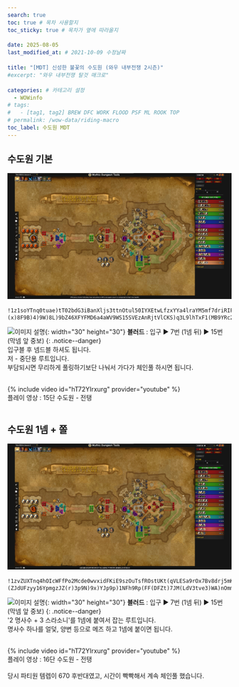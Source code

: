 ```yaml
---
search: true
toc: true # 목차 사용할지
toc_sticky: true # 목차가 옆에 따라올지

date: 2025-08-05
last_modified_at: # 2021-10-09 수정날짜

title: "[MDT] 신성한 불꽃의 수도원 (와우 내부전쟁 2시즌)"
#excerpt: "와우 내부전쟁 탈것 매크로"

categories: # 카테고리 설정
  - WOWinfo
# tags:
#   - [tag1, tag2] BREW DFC WORK FLOOD PSF ML ROOK TOP
# permalink: /wow-data/riding-macro
toc_label: 수도원 MDT
---
```


## 수도원 기본

![이미지 설명](/assets/img/wow/wowinfo/2025-08-05-wowinfo-mdt-psf/1.webp)

```  
!1z1soYTnq0tuae)tT02bdG3iBanXljs3ttnOtul50IYXEtwLfzxYYa4lraYM5mf7driRIF98P1mJKQQE1Jv9kY2qm3AgpDEA68D7ZUpzgicZ4VAT)S)oZ4HtNwxEN96251fZGGZmJ7Npzg)Hv6B(L3F3HtV4LMXpCyE3gG565j3BMM2SUn)JdbOD(pJB2z7DUaeWBhiYWBVB)6v7IBC)4S9d2ziF2f7Lp9ITTZ3VCXBBdqi553VVCVDD51N(O33anDw7LZl3BoMD5T7ZZa(JV3FxMfP)mWmdu4YFdhUeWvVzqga1mOmdA4IGVMW9mWhrkEh42TW)7sVv2aBWukas4P(4YyDE9QzCAQZ)tfQrp7beiikeitQOnoys0K0azrFzqu1jqk9jiG4TP0paEhIxvXmxi4koWvaMCz9AwvZegTDLRrsOAs)K4BtpKkEtQW1eh5pNI9dsfoStHkfukQQLPhWsobdxvkrHBKqdub9pDQ)s6WFzyPJeR1es7cIJCvueW51o2ti8MUzx30K9OjixqrHSTOtyP2QlwsYlfAh6QSso5sVOGp1onvrczd6ydJOX1LmtWsjsGycXNYOUjJd0A1AkXNiHLwY7uTqAsAPI4teNLQlvGOH(0JDLm)nJejfsarkWFmqEQnYGx2NA46O4mk0IDMs5bxCTehlknAAckI9nNAoxZb1tYzCkl3k6XCJsPu6qO7RthTlNNhp00x7uansLwinrKapiNZs4m8XUdTz1GBUOJGsRPiHMgLQrbBtIIppHKp1UWYtrAGjbNut(qA8Hu6cLCG0ORjtG4plQZH3i2OyRI23ahZ8iTCHn6g2WImgdv3W4eC59xanyD2XrqkocY6mp1o9yQYBI2cDFSyeIhignzP(CfnWbCCdnXHGe55GhT)popK3sIw3lWp(Jq)O)VF9p(7V8N)(x)8F9B)4)9W)8L)9bZ46XFYFMD6a4aWV9WS15SVEzAnRjtVlCKS)q3L9lhTxF1(MB9YRc23cmB8WUBfEmCy9ldhwhCig77cF7H6tQJcbCR66Zjrd3OODcLFbY1DmLw3BM(obV4mRXzTuW6vsgHYv9k)HoENzfNJveVBeWtjxiLcFV07gQQifNtDLUIHB0SUoLpagJXvcDeFxrQcoFJK3375Gqq77OsHkIplQYIcJBumnLPikTF95jJoY2C1aCw3oVum0)CgkFNHhzH8SwOpJf8J5))d
```  
![이미지 설명](https://wow.zamimg.com/images/wow/icons/large/spell_nature_bloodlust.jpg){: width="30" height="30"} 
**블러드** : 입구 ▶ 7번 (1넴 뒤) ▶ 15번 (막넴 앞 중보)
{: .notice--danger}  
입구블 후 넴드블 하셔도 됩니다.  
저 - 중단용 루트입니다.  
부담되시면 무리하게 풀링하기보단 나눠서 가다가 체인풀 하시면 됩니다.  
<br>

{% include video id="hT72YIrxurg" provider="youtube" %}  
플레이 영상 : 15단 수도원 - 전탱
<br>
<br>

## 수도원 1넴 + 쫄

![이미지 설명](/assets/img/wow/wowinfo/2025-08-05-wowinfo-mdt-psf/2.webp)

```
!1zvZUXTnq4hOIcWFfPo2Mcde0wvxidFKiE9szOuTsfROstUKt(qVLESa9rOx7Bv8drj5mKIC9FAxytoA((MV5BOKHAUX0FCCyy8(Tj3NmDuPPFB8OP)NAhz3)ZS3)J)6Bn93D84Y8T2ZRJlZMoPGB6VFzA5813nzDo7BNhwcj6Un3YBcRpo)G57n9ZBNoyp)MTv3YP46RMo1f36XpA6A8Rfdcx827M2SR(m2rHVcxmthX0XdF7c)xXgxPyePQHqeAcxP1TMHVvk2dMxfSUrYBvnCktOAvcriy(EWciyFy0yKncztJKPdHjJ0GUhSeZmzFJR0Ccr5VboNlusnMFxOmlc(QgrBRNdsjRLWAKkm)8qiUGob0qX1mUIQ0(6ZtgnY2SAedwxjt09nAFTnOKxDh6RUd7v2j8B)hcnTGl433MMkBE3KcLfV4bjoCjJxTbDjaQVI91r4IcltfLnAEMBLSN3uL2AsI1VdDCM(HbI)NISIr2cjbfuwKDuErxiSalq0kLJIaxcqJ3fgZ4nLYpqEvbZ2DLiaQyYenL1SQKcCwDLRb0vvWpiVeExHNgHckgb45fq5kOf5HFmOurnOqlJqxmnbspfsJkPrY4F0eBKQyFuN6Zuc8HdAxqOJFq9qwrsszT7DebciQ6MeYWG9qCtWu0ul64n1wwdmSgAk8rU0cDO7kJASzOXq5xaoZomGCAxnKvea6PunuYnz64YOWYMjwPAcwFTP2SZafMfbHv6ZtS6inikP7nvpPZDYdk8uBsuvUr7g7Lhy3fRlgMsERojoIG3Oi145XfBtwenARrlk2t3vT4QSAIdAB10afS)E5SKZLCq9ICgMpZDOwaBqItWbPUTeogjJZZh3AldkKT4tvVywkLCk(OcAv6XUdRQAGJL0yszLuC3UuMfOnj3J5fgwsTlqE2TgaiWSDkgAvm09UWoganiMNnzK6TPrTmjL5e8mF7oY6kK5i7au1fS7sZyMy5dJ44X2z8HHsgmuYtTSiu5JAPvfzlw4HBqBEHt7bpC(aiwP(fF24QDYEVl8Yt4gYyA2oF2o763omz)GDkStVD2E6tF3664dZN87TIYee5pSn)GDzo(ot0WBQ5S2tH316qoKR9p8nM)(ZJdUFzyy16YpmgzJZ(r)3p9N)9x)YJp9p)1NFh9Rp(FF(DFZt)7JM(LdV3tve3)WA)nOmm))
```

![이미지 설명](https://wow.zamimg.com/images/wow/icons/large/spell_nature_bloodlust.jpg){: width="30" height="30"} 
**블러드** : 입구 ▶ 7번 (1넴 뒤) ▶ 15번 (막넴 앞 중보)
{: .notice--danger}  
'2 명사수 + 3 스라소니'를 1넴에 붙여서 잡는 루트입니다.  
명사수 하나를 얼덫, 양변 등으로 메즈 하고 1넴에 붙이면 됩니다.  
<br>

{% include video id="hT72YIrxurg" provider="youtube" %}  
플레이 영상 : 16단 수도원 - 전탱
<br>
<br>
당시 파티원 템렙이 670 후반대였고, 시간이 빡빡해서 계속 체인풀 했습니다.